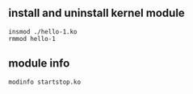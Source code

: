 ## install and uninstall kernel module

    insmod ./hello-1.ko
    rmmod hello-1

## module info

    modinfo startstop.ko